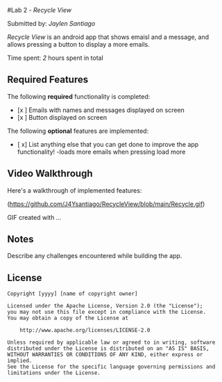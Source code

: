 #Lab 2 - *Recycle View*

Submitted by: *Jaylen Santiago*

*Recycle View* is an android app that shows emaisl and a message, and allows pressing a button to display a more emails. 

Time spent: *2* hours spent in total

## Required Features

The following **required** functionality is completed:

* [x ] Emails with names and messages displayed on screen
* [x ] Button displayed on screen


The following **optional** features are implemented:

* [ x] List anything else that you can get done to improve the app functionality!
      -loads more emails when pressing load more

## Video Walkthrough

Here's a walkthrough of implemented features:

(https://github.com/J4Ysantiago/RecycleView/blob/main/Recycle.gif)

<!-- Replace this with whatever GIF tool you used! -->
GIF created with ...  
<!-- Recommended tools:
[Kap](https://getkap.co/) for macOS
[ScreenToGif](https://www.screentogif.com/) for Windows
[peek](https://github.com/phw/peek) for Linux. -->

## Notes

Describe any challenges encountered while building the app.

## License

    Copyright [yyyy] [name of copyright owner]

    Licensed under the Apache License, Version 2.0 (the "License");
    you may not use this file except in compliance with the License.
    You may obtain a copy of the License at

        http://www.apache.org/licenses/LICENSE-2.0

    Unless required by applicable law or agreed to in writing, software
    distributed under the License is distributed on an "AS IS" BASIS,
    WITHOUT WARRANTIES OR CONDITIONS OF ANY KIND, either express or implied.
    See the License for the specific language governing permissions and
    limitations under the License.

